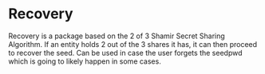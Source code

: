 # Recovery

Recovery is a package based on the 2 of 3 Shamir Secret Sharing Algorithm. If an entity holds 2 out of the 3 shares it has, it can then proceed to recover the seed. Can be used in case the user forgets the seedpwd which is going to likely happen in some cases.
